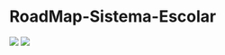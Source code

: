 # RoadMap-Sistema-Escolar


<img src="https://github.com/teonett/RoadMap-Sistema-Escolar/blob/master/fluxo_de_processo.png">

<img src="https://github.com/teonett/RoadMap-Sistema-Escolar/blob/master/fluxo_de_dados.png">

